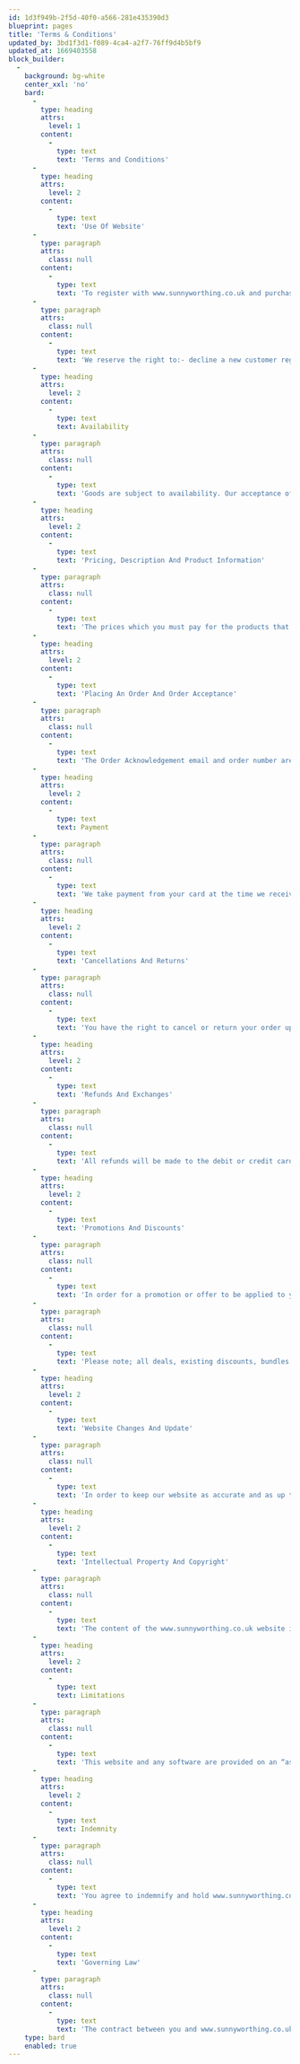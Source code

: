 ```yaml
---
id: 1d3f949b-2f5d-40f0-a566-281e435390d3
blueprint: pages
title: 'Terms & Conditions'
updated_by: 3bd1f3d1-f089-4ca4-a2f7-76ff9d4b5bf9
updated_at: 1669403558
block_builder:
  -
    background: bg-white
    center_xxl: 'no'
    bard:
      -
        type: heading
        attrs:
          level: 1
        content:
          -
            type: text
            text: 'Terms and Conditions'
      -
        type: heading
        attrs:
          level: 2
        content:
          -
            type: text
            text: 'Use Of Website'
      -
        type: paragraph
        attrs:
          class: null
        content:
          -
            type: text
            text: 'To register with www.sunnyworthing.co.uk and purchase goods from our website, you must be over eighteen years of age. You must ensure that the details provided by you on registration or at any time are correct and complete. You must inform us immediately of any changes to the information that you provided when registering, by updating your personal details. You must give us your real name, address, phone number, email address and any other details that we may require to process your order.'
      -
        type: paragraph
        attrs:
          class: null
        content:
          -
            type: text
            text: 'We reserve the right to:- decline a new customer registration or suspend a customer’s account at any time and at our sole discretion- in our absolute discretion, to terminate your access to all or part of the services with or without notice- in our absolute discretion, to discontinue the website or services, or any part thereof, at any time, with or without notice.'
      -
        type: heading
        attrs:
          level: 2
        content:
          -
            type: text
            text: Availability
      -
        type: paragraph
        attrs:
          class: null
        content:
          -
            type: text
            text: 'Goods are subject to availability. Our acceptance of your offer to purchase our goods is subject to their availability. Our acknowledgement of order acceptance via the web or email is not a guarantee of delivery. If we are unable to deliver the goods which you have offered to purchase, we will let you know as quickly as possible and a full refund will be given. Orders that include sale items may be sent incomplete if certain sale lines are out of stock. Your card will be refunded and you will be notified as above.'
      -
        type: heading
        attrs:
          level: 2
        content:
          -
            type: text
            text: 'Pricing, Description And Product Information'
      -
        type: paragraph
        attrs:
          class: null
        content:
          -
            type: text
            text: 'The prices which you must pay for the products that you order are set out on the website at the time you place your order, except where we discover an error in the price of the products you have ordered. In this event, we will inform you as soon as possible after receiving your order and give you the option of reconfirming your order at the correct price, or cancelling it. If we are unable to contact you, we will treat the order as cancelled. The prices quoted on this website apply only to products sold via this website. Where the same products are available via another stockist different prices may apply. All prices are shown in £ sterling and include VAT where applicable. Although we will take all reasonable care to ensure that all descriptions, details and prices of products appearing on the website are correct at the time when the information was entered onto the system, the information appearing on this website at any time may not reflect the exact position at the moment you place an order.'
      -
        type: heading
        attrs:
          level: 2
        content:
          -
            type: text
            text: 'Placing An Order And Order Acceptance'
      -
        type: paragraph
        attrs:
          class: null
        content:
          -
            type: text
            text: 'The Order Acknowledgement email and order number are our confirmation of your order with us. Completion of the contract between you and us will take place once we your listing has gone from “Pending” to live on the website, unless we have notified you that we do not accept your order, or you have cancelled it.'
      -
        type: heading
        attrs:
          level: 2
        content:
          -
            type: text
            text: Payment
      -
        type: paragraph
        attrs:
          class: null
        content:
          -
            type: text
            text: 'We take payment from your card at the time we receive your order, once we have checked your card details. Payment must be made with a valid credit or debit card acceptable to us. The address at which the card is registered must be the same as your billing address. You can register a new payment card at any time, but the card associated with a given order cannot be changed once you have checked out.To ensure that your credit, debit or charge card is not being used without your consent, we will validate name, address and other personal information supplied by you during the order process against appropriate third party databases. By accepting these terms and conditions you consent to such checks being made. In performing these checks, personal information provided by you may be disclosed to a registered credit reference agency which may keep a record of that information. This is done only to confirm your identity; a credit check is not performed and your credit rating will be unaffected.'
      -
        type: heading
        attrs:
          level: 2
        content:
          -
            type: text
            text: 'Cancellations And Returns'
      -
        type: paragraph
        attrs:
          class: null
        content:
          -
            type: text
            text: 'You have the right to cancel or return your order up to 7 working days following receipt of your goods. This includes your right to cancel your order under the distance selling regulations. You will receive a full refund including the original postage and packaging for the order if the charge was levied with your original order and it is returned in full.This does not affect your statutory rights. Returns outside the timeframe set out above may be accepted at the sole discretion of www.sunnyworthing.co.uk. Please contact George McEntegart by email george@sunnyworthing.co.uk for information about returns.'
      -
        type: heading
        attrs:
          level: 2
        content:
          -
            type: text
            text: 'Refunds And Exchanges'
      -
        type: paragraph
        attrs:
          class: null
        content:
          -
            type: text
            text: 'All refunds will be made to the debit or credit card on which the original purchase was made, within 30 days of the cancellation of the order or return of the goods. In the event that sunnyworthing.co.uk is unable to credit your original method of payment, we will contact you to arrange an alternate method of refund.'
      -
        type: heading
        attrs:
          level: 2
        content:
          -
            type: text
            text: 'Promotions And Discounts'
      -
        type: paragraph
        attrs:
          class: null
        content:
          -
            type: text
            text: 'In order for a promotion or offer to be applied to your order, a valid promotion code must be entered into the promotion code box on the basket page. www.sunnyworthing.co.uk cannot be held liable for not discounting the order if a valid code has not been entered. If placing an order by telephone you must quote the promotion code before placing your order. Promotions and promotion codes are subject to the terms and conditions specified by www.sunnyworthing.co.uk at the point of purchase. Only one code can be used per order.'
      -
        type: paragraph
        attrs:
          class: null
        content:
          -
            type: text
            text: 'Please note; all deals, existing discounts, bundles and offers are excluded from further discount. Discount codes will not apply to any existing offers or promotions.'
      -
        type: heading
        attrs:
          level: 2
        content:
          -
            type: text
            text: 'Website Changes And Update'
      -
        type: paragraph
        attrs:
          class: null
        content:
          -
            type: text
            text: 'In order to keep our website as accurate and as up to date as reasonably possible, it may be necessary, from time to time, to restrict access to the site in order to undertake necessary maintenance work. We will make every effort to ensure that any down time or restricted access is kept to a minimum. Registration data and certain other information about you is subject to our privacy policy. We recommend that you read our privacy policy before you accept these terms and conditions.'
      -
        type: heading
        attrs:
          level: 2
        content:
          -
            type: text
            text: 'Intellectual Property And Copyright'
      -
        type: paragraph
        attrs:
          class: null
        content:
          -
            type: text
            text: 'The content of the www.sunnyworthing.co.uk website is protected by copyright, trademarks, database and other intellectual property rights. You may retrieve and display the content of the website on a computer screen, store such content in electronic form on disc (but not any server or other storage device connected to a network) or print one copy of such content for your own personal, non-commercial use, provided you keep intact all and any copyright and proprietary notices. You may not otherwise reproduce, modify, copy or distribute or use for commercial purposes any of the materials or content on the website without written permission from www.sunnyworthing.co.uk.'
      -
        type: heading
        attrs:
          level: 2
        content:
          -
            type: text
            text: Limitations
      -
        type: paragraph
        attrs:
          class: null
        content:
          -
            type: text
            text: 'This website and any software are provided on an “as is” basis, without warranties of any kind, either express or implied, including, without limitation, implied warranties of merchantability, fitness for a particular purpose or non-infringement.'
      -
        type: heading
        attrs:
          level: 2
        content:
          -
            type: text
            text: Indemnity
      -
        type: paragraph
        attrs:
          class: null
        content:
          -
            type: text
            text: 'You agree to indemnify and hold www.sunnyworthing.co.uk harmless from all liabilities, claims and expenses that arise out of the content you submit, post or transmit via the www.sunnyworthing.co.uk website, or from your use/misuse of the website, or the use/misuse by any person for whom you are responsible or from your violation of the terms and conditions.'
      -
        type: heading
        attrs:
          level: 2
        content:
          -
            type: text
            text: 'Governing Law'
      -
        type: paragraph
        attrs:
          class: null
        content:
          -
            type: text
            text: 'The contract between you and www.sunnyworthing.co.uk under which you have made your purchases, it is agreed, shall be governed by, and interpreted in accordance with, English law. The English courts shall have jurisdiction to resolve any disputes between us. This does not affect your statutory rights.'
    type: bard
    enabled: true
---
```

